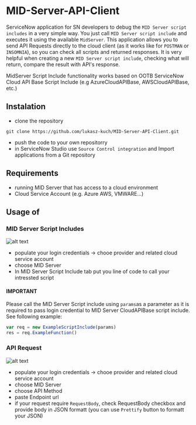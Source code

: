 
# MID-Server-API-Client
ServiceNow application for SN developers to debug the `MID Server script includes` in a very simple way. You just call `MID Server script include` and executes it using the available `MidServer`. This application allows you to send API Requests directly to the cloud client (as it works like for `POSTMAN` or `INSOMNIA`), so you can check all scripts and returned responses. It is very helpful when creating a new `MID Server script include`, checking what will return, compare the result with API's response.

MidServer Script Include functionality works based on OOTB ServiceNow Cloud API Base Script Include (e.g AzureCloudAPIBase, AWSCloudAPIBase, etc.)

## Instalation

* clone the repository
```powershel
git clone https://github.com/lukasz-kuch/MID-Server-API-Client.git
```
* push the code to your own repositorry
* in ServiceNow Studio use `Source Control integration` and Import applications from a Git repository

##  Requirements
* running MID Server that has access to a cloud environment
* Cloud Service Account (e.g. Azure AWS, VMWARE...)

## Usage of

### MID Server Script Includes

![alt text](https://github.com/lukasz-kuch/private-stuff/blob/main/api_client.png)

* populate your login credentials -> chooe provider and related cloud service account
* choose MID Server
* In MID Server Script Include tab put you line of code to call your intressted script

#### IMPORTANT
Please call the MID Server Script include using `params`as a parameter as it is required to pass login credential to MID Server CloudAPIBase script include. 
See following example:
```javascript
var req = new ExampleScriptInclude(params)
res = req.ExampleFunction()
```
### API Request

![alt text](https://github.com/lukasz-kuch/private-stuff/blob/main/script_include.png)

* populate your login credentials -> chooe provider and related cloud service account
* choose MID Server
* choose API Method
* paste Endpoint url 
* if your request require `RequestBody`, check RequestBody checkbox and provide body in JSON formatt (you can use `Prettify` button to formatt your JSON)
